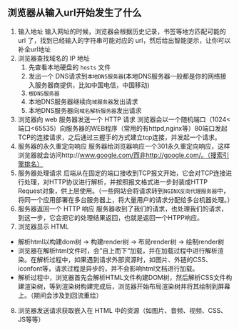 ## 浏览器从输入url开始发生了什么
1. 输入地址
输入网址的时候，浏览器会根据历史记录，书签等地方匹配可能的 url 了，找到已经输入的字符串可能对应的 url，然后给出智能提示，让你可以补全url地址
2. 浏览器查找域名的 IP 地址
   1. 先查看本地硬盘的 `hosts` 文件
   2. 发出一个 DNS请求到`本地DNS服务器`(本地DNS服务器一般都是你的网络接入服务器商提供，比如中国电信，中国移动)
   3. `根DNS服务器`
   4. 本地DNS服务器继续向`域服务器`发出请求
   5. 本地DNS服务器向`域名解析服务器`发出请求
3. 浏览器向 web 服务器发送一个 HTTP 请求
浏览器会以一个随机端口（1024<端口<65535）向服务器的WEB程序（常用的有httpd,nginx等）80端口发起TCP的连接请求，之后通过三握手的方式建立tcp连接，并发起一个请求。
4. 服务器的永久重定向响应
服务器给浏览器响应一个301永久重定向响应，这样浏览器就会访问http://www.google.com/而非http://google.com/。（搜索引擎排名）
5. 服务器处理请求
后端从在固定的端口接收到TCP报文开始，它会对TCP连接进行处理，对HTTP协议进行解析，并按照报文格式进一步封装成HTTP Request对象，供上层使用。（一些网站会将请求转到`NGINX反向代理服务器`中，将同一个应用部署在多台服务器上，将大量用户的请求分配给多台机器处理。）
6. 服务器返回一个 HTTP 响应
服务器收到了我们的请求，也处理我们的请求，到这一步，它会把它的处理结果返回，也就是返回一个HTPP响应。
7. 浏览器显示 HTML
- 解析html以构建dom树 -> 构建render树 -> 布局render树 -> 绘制render树
- 浏览器在解析html文件时，会”自上而下“加载，并在加载过程中进行解析渲染。在解析过程中，如果遇到请求外部资源时，如图片、外链的CSS、iconfont等，请求过程是异步的，并不会影响html文档进行加载。
- 解析过程中，浏览器首先会解析HTML文件构建DOM树，然后解析CSS文件构建渲染树，等到渲染树构建完成后，浏览器开始布局渲染树并将其绘制到屏幕上。（期间会涉及到回流重绘）
8. 浏览器发送请求获取嵌入在 HTML 中的资源（如图片、音频、视频、CSS、JS等等）